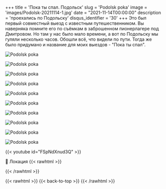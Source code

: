 +++
title = 'Пока ты спал. Подольск'
slug = 'Podolsk poka'
image = 'images/Podolsk-20211114-1.jpg'
date = "2021-11-14T00:00:00"
description = 'проехались по Подольску'
disqus_identifier = '30'
+++
Это был первый совместный выезд с известным путешественником.
Вы наверняка помните его по съёмкам в заброшенном пионерлагере под Дмитровом. Но там у нас было мало времени, а вот по Подольску мы гуляли несколько часов. Обошли всё, что видели по пути.
Тогда же было придумано и название для моих выездов - "Пока ты спал".

![Podolsk poka](/images/Podolsk-20211114-2.jpg)

![Podolsk poka](/images/Podolsk-20211114-3.jpg)

![Podolsk poka](/images/Podolsk-20211114-4.jpg)

![Podolsk poka](/images/Podolsk-20211114-5.jpg)

![Podolsk poka](/images/Podolsk-20211114-6.jpg)

![Podolsk poka](/images/Podolsk-20211114-7.jpg)

![Podolsk poka](/images/Podolsk-20211114-8.jpg)

![Podolsk poka](/images/Podolsk-20211114-9.jpg)

![Podolsk poka](/images/Podolsk-20211114-10.jpg)

![Podolsk poka](/images/Podolsk-20211114-11.jpg)

{{< youtube id="FSpNdXnud3Q" >}}

📍 Локация
{{< rawhtml >}}
<div class="yandex-map-container">
<script type="text/javascript" charset="utf-8" async src="https://api-maps.yandex.ru/services/constructor/1.0/js/?um=constructor%3A942d20e8fc34642dd7465d3424e59f8cc7144c96776f5e09101f5ef770d7424d&amp;width=800&amp;height=400&amp;lang=ru_RU&amp;scroll=true"></script>
</div>
{{< /rawhtml >}}

{{< rawhtml >}}
{{< back-to-top >}}
{{< /rawhtml >}}
